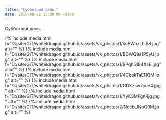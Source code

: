 ```yaml
---
title: "Субботний день."
date: 2015-08-22 13:30:00 +0300
---
```


Субботний день.


{% include media.html f="D:/site/GiT/whiteldragon.github.io/assets/vk_photos/1/kuEWnzLhiS8.jpg" alt="" %}
{% include media.html f="D:/site/GiT/whiteldragon.github.io/assets/vk_photos/1/BDWQ9s1P5yU.jpg" alt="" %}
{% include media.html f="D:/site/GiT/whiteldragon.github.io/assets/vk_photos/1/6PqhGI94XsE.jpg" alt="" %}
{% include media.html f="D:/site/GiT/whiteldragon.github.io/assets/vk_photos/1/4CbekTaENQM.jpg" alt="" %}
{% include media.html f="D:/site/GiT/whiteldragon.github.io/assets/vk_photos/1/GDXzsw7pce4.jpg" alt="" %}
{% include media.html f="D:/site/GiT/whiteldragon.github.io/assets/vk_photos/1/YyK3MFgnRjg.jpg" alt="" %}
{% include media.html f="D:/site/GiT/whiteldragon.github.io/assets/vk_photos/2/Ndcb_INoO9M.jpg" alt="" %}
